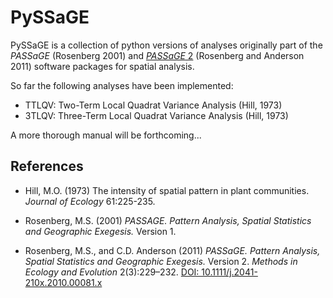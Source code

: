 # PySSaGE

PySSaGE is a collection of python versions of analyses originally part of the *PASSaGE* (Rosenberg 2001) and [*PASSaGE* 
2]((https://www.passagesoftware.net)) (Rosenberg and Anderson 2011) software packages for spatial analysis.

So far the following analyses have been implemented:
* TTLQV: Two-Term Local Quadrat Variance Analysis (Hill, 1973)
* 3TLQV: Three-Term Local Quadrat Variance Analysis (Hill, 1973)

A more thorough manual will be forthcoming...



## References

* Hill, M.O. (1973) The intensity of spatial pattern in plant communities. *Journal of Ecology* 61:225-235.

* Rosenberg, M.S. (2001) *PASSAGE. Pattern Analysis, Spatial Statistics and Geographic Exegesis.* Version 1.

* Rosenberg, M.S., and C.D. Anderson (2011) *PASSaGE. Pattern Analysis, Spatial Statistics and Geographic 
Exegesis.* Version 2. *Methods in Ecology and Evolution* 2(3):229–232. 
[DOI: 10.1111/j.2041-210x.2010.00081.x](https://dx.doi.org/10.1111/j.2041-210x.2010.00081.x)

